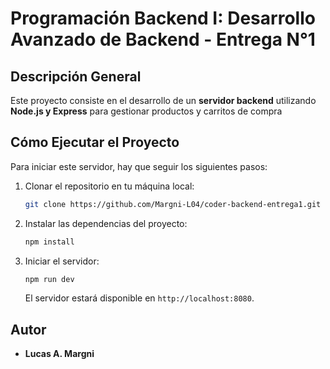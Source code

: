 # Programación Backend I: Desarrollo Avanzado de Backend - Entrega N°1

## Descripción General

Este proyecto consiste en el desarrollo de un **servidor backend** utilizando **Node.js y Express** para gestionar productos y carritos de compra

## Cómo Ejecutar el Proyecto

Para iniciar este servidor, hay que seguir los siguientes pasos:

1.  Clonar el repositorio en tu máquina local:
    ```bash
    git clone https://github.com/Margni-L04/coder-backend-entrega1.git
    ```
2.  Instalar las dependencias del proyecto:
    ```bash
    npm install
    ```
3.  Iniciar el servidor:
    ```bash
    npm run dev
    ```
    El servidor estará disponible en `http://localhost:8080`.

## Autor

* **Lucas A. Margni**
